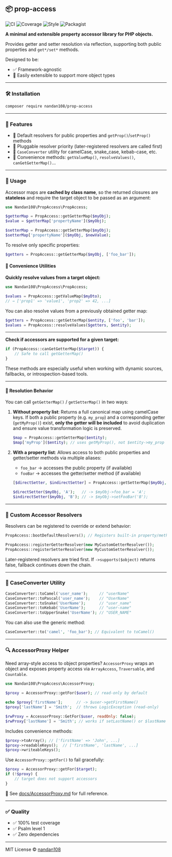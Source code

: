 ## 📦 prop-access
![CI](https://github.com/nandan108/prop-access/actions/workflows/ci.yml/badge.svg)
![Coverage](https://codecov.io/gh/nandan108/prop-access/branch/main/graph/badge.svg)
![Style](https://img.shields.io/badge/style-php--cs--fixer-brightgreen)
![Packagist](https://img.shields.io/packagist/v/nandan108/prop-access)

**A minimal and extensible property accessor library for PHP objects.**

Provides getter and setter resolution via reflection, supporting both public properties and `get*/set*` methods.

Designed to be:

* ✅ Framework-agnostic
* 🔌 Easily extensible to support more object types

---

### 🛠 Installation

```bash
composer require nandan108/prop-access
```

---

### 🔧 Features <a id="features"></a>

* 🧠 Default resolvers for public properties and `getProp()`/`setProp()` methods
* 🧩 Pluggable resolver priority (later-registered resolvers are called first)
* 🧼 `CaseConverter` utility for camelCase, snake\_case, kebab-case, etc.
* 🧰 Convenience methods: `getValueMap()`, `resolveValues()`, `canGetGetterMap()`...

---

### 🚀 Usage

Accessor maps are **cached by class name**, so the returned closures are **stateless** and require the target object to be passed as an argument:

```php
use Nandan108\PropAccess\PropAccess;

$getterMap = PropAccess::getGetterMap($myObj);
$value = $getterMap['propertyName']($myObj);

$setterMap = PropAccess::getSetterMap($myObj);
$setterMap['propertyName']($myObj, $newValue);
```

To resolve only specific properties:

```php
$getters = PropAccess::getGetterMap($myObj, ['foo_bar']);
```

#### 🧰 Convenience Utilities

**Quickly resolve values from a target object:**

```php
use Nandan108\PropAccess\PropAccess;

$values = PropAccess::getValueMap($myDto);
// → ['prop1' => 'value1', 'prop2' => 42, ...]
```

You can also resolve values from a previously obtained getter map:

```php
$getters = PropAccess::getGetterMap($entity, ['foo', 'bar']);
$values = PropAccess::resolveValues($getters, $entity);
```

---

**Check if accessors are supported for a given target:**

```php
if (PropAccess::canGetGetterMap($target)) {
    // Safe to call getGetterMap()
}
```

These methods are especially useful when working with dynamic sources, fallbacks, or introspection-based tools.

---

#### 🧐 Resolution Behavior

You can call `getGetterMap()` / `getSetterMap()` in two ways:

1. **Without property list**:
   Returns a full canonical map using camelCase keys. If both a public property (e.g. `my_prop`) and a corresponding getter (`getMyProp()`) exist, **only the getter will be included** to avoid duplication and ensure value transformation logic is preserved.

   ```php
   $map = PropAccess::getGetterMap($entity);
   $map['myProp']($entity); // uses getMyProp(), not $entity->my_prop
   ```

2. **With a property list**:
   Allows access to both public properties and getter/setter methods via multiple aliases:

   * `foo_bar` → accesses the public property (if available)
   * `fooBar` → accesses the getter/setter method (if available)

   ```php
   [$directSetter, $indirectSetter] = PropAccess::getSetterMap($myObj, ['foo_bar', 'fooBar']);

   $directSetter($myObj, 'A');   // -> $myObj->foo_bar = 'A';
   $indirectSetter($myObj, 'B'); // -> $myObj->setFooBar('B');
   ```

---

### 🔌 Custom Accessor Resolvers

Resolvers can be registered to override or extend behavior:

```php
PropAccess::bootDefaultResolvers(); // Registers built-in property/method resolvers

PropAccess::registerGetterResolver(new MyCustomGetterResolver());
PropAccess::registerSetterResolver(new MyCustomSetterResolver());
```

Later-registered resolvers are tried first. If `->supports($object)` returns false, fallback continues down the chain.

---

### 🧬 CaseConverter Utility <a id="caseconverter-utility"></a>

```php
CaseConverter::toCamel('user_name');     // "userName"
CaseConverter::toPascal('user_name');    // "UserName"
CaseConverter::toSnake('UserName');      // "user_name"
CaseConverter::toKebab('UserName');      // "user-name"
CaseConverter::toUpperSnake('UserName'); // "USER_NAME"
```

You can also use the generic method:

```php
CaseConverter::to('camel', 'foo_bar'); // Equivalent to toCamel()
```

---

### 🔍 AccessorProxy Helper

Need array-style access to object properties? `AccessorProxy` wraps an object and exposes property access via `ArrayAccess`, `Traversable`, and `Countable`.

```php
use Nandan108\PropAccess\AccessorProxy;

$proxy = AccessorProxy::getFor($user); // read-only by default

echo $proxy['firstName'];      // -> $user->getFirstName()
$proxy['lastName'] = 'Smith';  // throws LogicException (read-only)

$rwProxy = AccessorProxy::GetFor($user, readOnly: false);
$rwProxy['lastName'] = 'Smith'; // works if setLastName() or $lastName is available
```

Includes convenience methods:

```php
$proxy->toArray(); // ['firstName' => 'John', ...]
$proxy->readableKeys();  // ['firstName', 'lastName', ...]
$proxy->writeableKeys();
```

Use `AccessorProxy::getFor()` to fail gracefully:

```php
$proxy = AccessorProxy::getFor($target);
if (!$proxy) {
    // target does not support accessors
}
```

📖 See [docs/AccessorProxy.md](docs/AccessorProxy.md) for full reference.

---

### ✅ Quality

* ✅ 100% test coverage
* ✅ Psalm level 1
* ✅ Zero dependencies

---

MIT License © [nandan108](https://github.com/nandan108)

